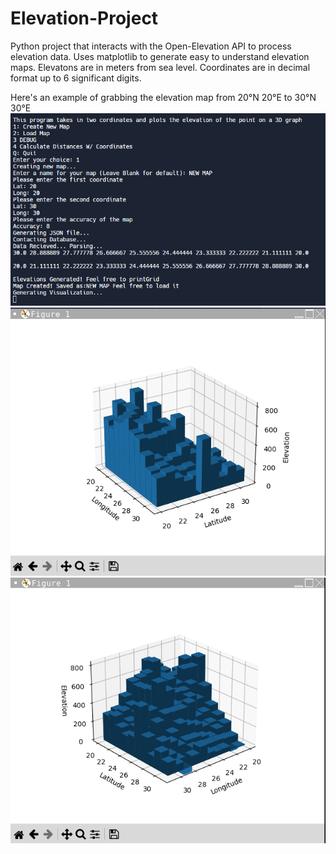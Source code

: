 # Elevation-Project
Python project that interacts with the Open-Elevation API to process elevation data. Uses matplotlib to generate easy to understand elevation maps. Elevatons are in meters from sea level. Coordinates are in decimal format up to 6 significant digits.

Here's an example of grabbing the elevation map from 20°N 20°E to 30°N 30°E
![image](Images/image_2.png)
![image](Images/image.png)
![image](Images/image_3.png)